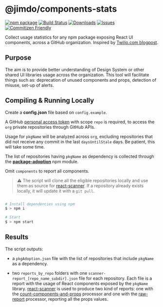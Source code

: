 # @jimdo/components-stats

[![npm package][npm-img]][npm-url]
[![Build Status][build-img]][build-url]
[![Downloads][downloads-img]][downloads-url]
[![Issues][issues-img]][issues-url]
[![Commitizen Friendly][commitizen-img]][commitizen-url]

Collect usage statistics for any npm package exposing React UI components, across a GitHub organization.
Inspired by [Twilio.com blogpost](https://www.twilio.com/blog/insights-metrics-inform-paste-design-system).

## Purpose

The aim is to provide better understanding of Design System or other shared UI libraries usage across the organization.
This tool will facilitate things such as: deprecation of unused components and props, detection of misuse, set-up of alerts.

## Compiling & Running Locally

Create a **config.json** file based on `config.example`.

A GitHub [personal access token](https://docs.github.com/en/authentication/keeping-your-account-and-data-secure/creating-a-personal-access-token) with scope `repo` is required, to access the `org` private repositories through GitHub APIs.

Usage for `pkgName` will be analyzed across `org`, excluding repositories that did not receive any commit in the last `daysUntilStale` days.
Be patient, this will take some time.

The list of repositories having `pkgName` as dependency is collected through the [**package-adoption**](https://github.com/Jimdo/package-adoption) npm module.

Omit `components` to report all components.

> :warning: The script will clone all the eligible repositories locally and use them as source for [react-scanner](https://github.com/moroshko/react-scanner). If a repository already exists locally, it will update it with a `git pull`.

```bash

# Install dependencies using npm
$ > npm i

# Start
$ > npm start
```

## Results

The script outputs:

- a `pkgAdoption.json` file with the list of repositories that include `pkgName` as a dependency.

- two `reports_by_repo` folders with one `scanner-report_[repo_name_subdir].json` file for each repository. Each file is a report with the usage of React components exposed by the `pkgName` library.
  [react-scanner](https://github.com/moroshko/react-scanner) is used to produce two kind of reports: one with the [count-components-and-props](https://www.npmjs.com/package/react-scanner#count-components-and-props) processor and one with the [raw-report](https://www.npmjs.com/package/react-scanner#raw-report) processor, reporting all the props values.

[build-img]: https://github.com/jimdo/components-stats/actions/workflows/release.yml/badge.svg
[build-url]: https://github.com/jimdo/components-stats/actions/workflows/release.yml
[downloads-img]: https://img.shields.io/npm/dt/@jimdo/components-stats
[downloads-url]: https://www.npmtrends.com/@jimdo/components-stats
[npm-img]: https://img.shields.io/npm/v/@jimdo/components-stats
[npm-url]: https://www.npmjs.com/package/@jimdo/components-stats
[issues-img]: https://img.shields.io/github/issues/jimdo/components-stats
[issues-url]: https://github.com/jimdo/components-stats/issues
[commitizen-img]: https://img.shields.io/badge/commitizen-friendly-brightgreen.svg
[commitizen-url]: http://commitizen.github.io/cz-cli/
